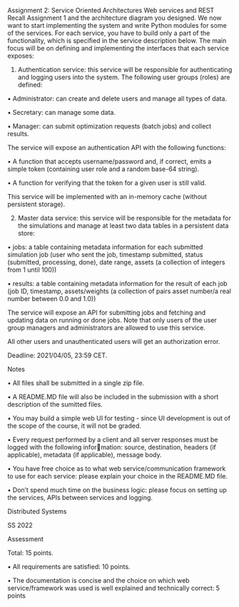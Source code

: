 Assignment 2: Service Oriented Architectures
Web services and REST
Recall Assignment 1 and the architecture diagram you designed. We now want to start implementing the
system and write Python modules for some of the services. For each service, you have to build only a part of
the functionality, which is specified in the service description below. The main focus will be on defining and
implementing the interfaces that each service exposes:
1. Authentication service: this service will be responsible for authenticating and logging users into the
system. The following user groups (roles) are defined:

• Administrator: can create and delete users and manage all types of data.

• Secretary: can manage some data.

• Manager: can submit optimization requests (batch jobs) and collect results.

The service will expose an authentication API with the following functions:

• A function that accepts username/password and, if correct, emits a simple token (containing user
role and a random base-64 string).

• A function for verifying that the token for a given user is still valid.

This service will be implemented with an in-memory cache (without persistent storage).

2. Master data service: this service will be responsible for the metadata for the simulations and manage
at least two data tables in a persistent data store:

• jobs: a table containing metadata information for each submitted simulation job (user who sent
the job, timestamp submitted, status (submitted, processing, done), date range, assets (a collection
of integers from 1 until 100))

• results: a table containing metadata information for the result of each job (job ID, timestamp,
assets/weights (a collection of pairs asset number/a real number between 0.0 and 1.0))

The service will expose an API for submitting jobs and fetching and updating data on running or done
jobs. Note that only users of the user group managers and administrators are allowed to use this service.

All other users and unauthenticated users will get an authorization error.

Deadline: 2021/04/05, 23:59 CET.

Notes

• All files shall be submitted in a single zip file.

• A README.MD file will also be included in the submission with a short description of the sumitted files.

• You may build a simple web UI for testing - since UI development is out of the scope of the course, it
will not be graded.

• Every request performed by a client and all server responses must be logged with the following information: source, destination, headers (if applicable), metadata (if applicable), message body.

• You have free choice as to what web service/communication framework to use for each service: please
explain your choice in the README.MD file.

• Don’t spend much time on the business logic: please focus on setting up the services, APIs between
services and logging.

Distributed Systems

SS 2022

Assessment

Total: 15 points.

• All requirements are satisfied: 10 points.

• The documentation is concise and the choice on which web service/framework was used is well explained
and technically correct: 5 points